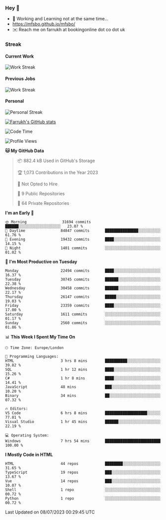 ### Hey 👋

- 🏃 Working and Learning not at the same time...
- https://mfsbo.github.io/mfsbo/
- ✉️ Reach me on farrukh at bookingonline dot co dot uk

### Streak
#### Current Work
![Work Streak](https://streak-stats.demolab.com/?user=mfsbo)
#### Previous Jobs
![Work Streak](https://streak-stats.demolab.com/?user=farrukhcw)
#### Personal
![Personal Streak](https://streak-stats.demolab.com/?user=farrukhsubhani)

[![Farrukh's GitHub stats](https://github-readme-stats.vercel.app/api?username=mfsbo&hide=stars&count_private=true)](https://github.com/mfsbo/)

<!--START_SECTION:waka-->
![Code Time](http://img.shields.io/badge/Code%20Time-353%20hrs%2013%20mins-blue)

![Profile Views](http://img.shields.io/badge/Profile%20Views-0-blue)

**🐱 My GitHub Data** 

> 📦 882.4 kB Used in GitHub's Storage 
 > 
> 🏆 1,073 Contributions in the Year 2023
 > 
> 🚫 Not Opted to Hire
 > 
> 📜 9 Public Repositories 
 > 
> 🔑 64 Private Repositories 
 > 
**I'm an Early 🐤** 

```text
🌞 Morning                31694 commits       ██████░░░░░░░░░░░░░░░░░░░   23.07 % 
🌆 Daytime                84847 commits       ███████████████░░░░░░░░░░   61.76 % 
🌃 Evening                19432 commits       ████░░░░░░░░░░░░░░░░░░░░░   14.15 % 
🌙 Night                  1401 commits        ░░░░░░░░░░░░░░░░░░░░░░░░░   01.02 % 
```
📅 **I'm Most Productive on Tuesday** 

```text
Monday                   22494 commits       ████░░░░░░░░░░░░░░░░░░░░░   16.37 % 
Tuesday                  30745 commits       ██████░░░░░░░░░░░░░░░░░░░   22.38 % 
Wednesday                30458 commits       ██████░░░░░░░░░░░░░░░░░░░   22.17 % 
Thursday                 26147 commits       █████░░░░░░░░░░░░░░░░░░░░   19.03 % 
Friday                   23359 commits       ████░░░░░░░░░░░░░░░░░░░░░   17.00 % 
Saturday                 1611 commits        ░░░░░░░░░░░░░░░░░░░░░░░░░   01.17 % 
Sunday                   2560 commits        ░░░░░░░░░░░░░░░░░░░░░░░░░   01.86 % 
```


📊 **This Week I Spent My Time On** 

```text
🕑︎ Time Zone: Europe/London

💬 Programming Languages: 
HTML                     3 hrs 8 mins        ██████████░░░░░░░░░░░░░░░   39.82 % 
SQL                      1 hr 12 mins        ████░░░░░░░░░░░░░░░░░░░░░   15.26 % 
C#                       1 hr 8 mins         ████░░░░░░░░░░░░░░░░░░░░░   14.41 % 
JavaScript               48 mins             ███░░░░░░░░░░░░░░░░░░░░░░   10.20 % 
Binary                   34 mins             ██░░░░░░░░░░░░░░░░░░░░░░░   07.32 % 

🔥 Editors: 
VS Code                  6 hrs 8 mins        ███████████████████░░░░░░   77.81 % 
Visual Studio            1 hr 45 mins        ██████░░░░░░░░░░░░░░░░░░░   22.19 % 

💻 Operating System: 
Windows                  7 hrs 54 mins       █████████████████████████   100.00 % 
```

**I Mostly Code in HTML** 

```text
HTML                     44 repos            ████████░░░░░░░░░░░░░░░░░   31.65 % 
TypeScript               19 repos            ███░░░░░░░░░░░░░░░░░░░░░░   13.67 % 
Vue                      14 repos            ███░░░░░░░░░░░░░░░░░░░░░░   10.07 % 
Shell                    1 repo              ░░░░░░░░░░░░░░░░░░░░░░░░░   00.72 % 
Python                   1 repo              ░░░░░░░░░░░░░░░░░░░░░░░░░   00.72 % 
```




 Last Updated on 08/07/2023 00:29:45 UTC
<!--END_SECTION:waka-->
<!--
**mfsbo/mfsbo** is a ✨ _special_ ✨ repository because its `README.md` (this file) appears on your GitHub profile.

Here are some ideas to get you started:

- 🔭 I’m currently working on ...
- 🌱 I’m currently learning ...
- 👯 I’m looking to collaborate on ...
- 🤔 I’m looking for help with ...
- 💬 Ask me about ...
- 📫 How to reach me: ...
- 😄 Pronouns: ...
- ⚡ Fun fact: ...
-->
